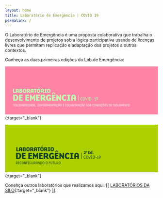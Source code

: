 ```yaml
---
layout: home
title: Laboratório de Emergência | COVID 19
permalink: /
---
```

O Laboratório de Emergência é uma proposta colaborativa que trabalha o desenvolvimento de projetos sob a lógica participativa usando de licenças livres que permitam replicação e adaptação dos projetos a outros contextos. 

Conheça as duas primeiras edições do Lab de Emergência:

[![](/media/images/covers/lab_emergencia_1ed.jpg)](https://labdeemergencia.silo.org.br/1ed){:target="_blank"}

[![](/media/images/covers/lab_emergencia_2ed.jpg)](https://labdeemergencia.silo.org.br/2ed){:target="_blank"}


Conehça outros laboratórios que realizamos aqui: [[ [LABORATÓRIOS DA SILO](https://silo.org.br/interactivos/){:target="_blank"} ]].

